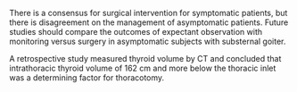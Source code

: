 There is a consensus for surgical intervention for symptomatic patients, but there is disagreement on the management of asymptomatic patients. Future studies should compare the outcomes of expectant observation with monitoring versus surgery in asymptomatic subjects with substernal goiter.

A retrospective study measured thyroid volume by CT and concluded that intrathoracic thyroid volume of 162 cm and more below the thoracic inlet was a determining factor for thoracotomy.